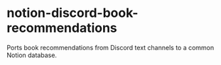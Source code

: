 # notion-discord-book-recommendations
Ports book recommendations from Discord text channels to a common Notion database.
